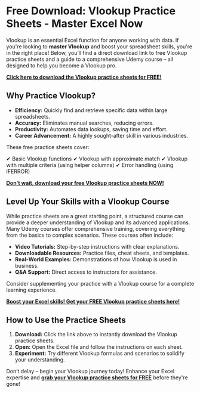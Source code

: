 # Free Download: Vlookup Practice Sheets - Master Excel Now

Vlookup is an essential Excel function for anyone working with data. If you're looking to **master Vlookup** and boost your spreadsheet skills, you're in the right place! Below, you’ll find a direct download link to free Vlookup practice sheets and a guide to a comprehensive Udemy course – all designed to help you become a Vlookup pro.

[**Click here to download the Vlookup practice sheets for FREE!**](https://udemywork.com/vlookup-practice-sheets-free-download)

## Why Practice Vlookup?

*   **Efficiency:** Quickly find and retrieve specific data within large spreadsheets.
*   **Accuracy:** Eliminates manual searches, reducing errors.
*   **Productivity:** Automates data lookups, saving time and effort.
*   **Career Advancement:** A highly sought-after skill in various industries.

These free practice sheets cover:

✔ Basic Vlookup functions
✔ Vlookup with approximate match
✔ Vlookup with multiple criteria (using helper columns)
✔ Error handling (using IFERROR)

[**Don't wait, download your free Vlookup practice sheets NOW!**](https://udemywork.com/vlookup-practice-sheets-free-download)

## Level Up Your Skills with a Vlookup Course

While practice sheets are a great starting point, a structured course can provide a deeper understanding of Vlookup and its advanced applications. Many Udemy courses offer comprehensive training, covering everything from the basics to complex scenarios. These courses often include:

*   **Video Tutorials:** Step-by-step instructions with clear explanations.
*   **Downloadable Resources:** Practice files, cheat sheets, and templates.
*   **Real-World Examples:** Demonstrations of how Vlookup is used in business.
*   **Q&A Support:** Direct access to instructors for assistance.

Consider supplementing your practice with a Vlookup course for a complete learning experience.

[**Boost your Excel skills! Get your FREE Vlookup practice sheets here!**](https://udemywork.com/vlookup-practice-sheets-free-download)

## How to Use the Practice Sheets

1.  **Download:** Click the link above to instantly download the Vlookup practice sheets.
2.  **Open:** Open the Excel file and follow the instructions on each sheet.
3.  **Experiment:** Try different Vlookup formulas and scenarios to solidify your understanding.

Don’t delay – begin your Vlookup journey today! Enhance your Excel expertise and **[grab your Vlookup practice sheets for FREE](https://udemywork.com/vlookup-practice-sheets-free-download)** before they're gone!
